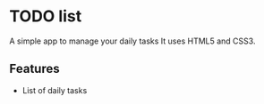 # TODO list

A simple app to manage your daily tasks
It uses HTML5 and CSS3.

## Features

* List of daily tasks